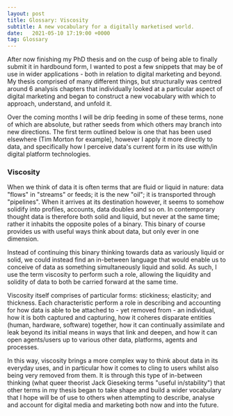 ```yaml
---
layout: post
title: Glossary: Viscosity
subtitle: A new vocabulary for a digitally marketised world.
date:   2021-05-10 17:19:00 +0000
tag: Glossary
---
```


After now finishing my PhD thesis and on the cusp of being able to finally submit it in hardbound form, I wanted to post a few snippets that may be of use in wider applications - both in relation to digital marketing and beyond. My thesis comprised of many different things, but structurally was centred around 6 analysis chapters that individually looked at a particular aspect of digital marketing and began to construct a new vocabulary with which to approach, understand, and unfold it.

Over the coming months I will be drip feeding in some of these terms, none of which are absolute, but rather seeds from which others may branch into new directions. The first term outlined below is one that has been used elsewhere (Tim Morton for example), however I apply it more directly to data, and specifically how I perceive data's current form in its use with/in digital platform technologies.

### Viscosity

 When we think of data it is often  terms that are fluid or liquid in nature: data "flows" in "streams" or feeds; it is the new "oil"; it is transported through "pipelines". When it arrives at its destination however, it seems to somehow solidify into profiles, accounts, data doubles and so on. In contemporary thought data is therefore both solid and liquid, but never at the same time; rather it inhabits the opposite poles of a binary. This binary of course provides us with useful ways think about data, but only ever in one dimension.

 Instead of continuing this binary thinking towards data as variously liquid or solid, we could instead find an in-between language that would enable us to conceive of data as something simultaneously liquid and solid. As such, I use the term viscosity to perform such a role, allowing the liquidity and solidity of data to both be carried forward at the same time.

Viscosity itself comprises of particular forms: stickiness; elasticity; and thickness. Each characteristic perform a role in describing and accounting for how data is able to be attached to - yet removed from - an individual, how it is both captured and capturing, how it coheres disparate entities (human, hardware, software) together, how it can continually assimilate and leak beyond its initial means in ways that link and deepen, and how it can open agents/users up to various other data, platforms, agents and processes.

In this way, viscosity brings a more complex way to think about data in its everyday uses, and in particular how it comes to cling to users whilst also being very removed from them. It is through this type of in-between thinking (what queer theorist Jack Gieseking terms "useful in/stability") that other terms in my thesis began to take shape and build a wider vocabulary that I hope will be of use to others when attempting to describe, analyse and account for digital media and marketing both now and into the future.
